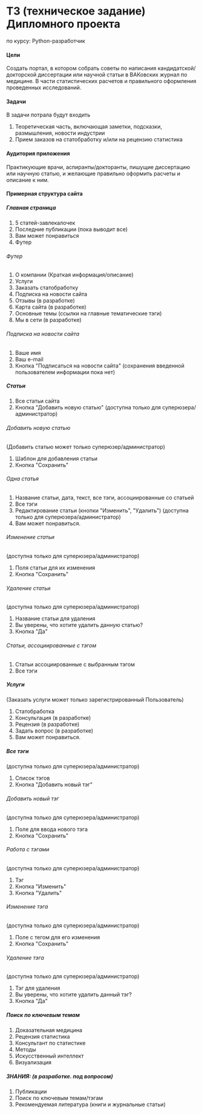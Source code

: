 # ТЗ (техническое задание) Дипломного проекта
по курсу: Python-разработчик

#### Цели
Создать портал, в котором собрать советы по написания кандидатской/докторской диссертации или научной статьи в 
ВАКовских журнал по медицине. В части статистических расчетов и правильного оформления
проведенных исследований.
 
#### Задачи
В задачи потрала будут входить 
1. Теоретическая часть, включающая заметки, подсказки, размышления, новости индустрии
2. Прием заказов на статобработку и/или на рецензию статистика
 
#### Аудитория приложения
Практикующие врачи, аспиранты/докторанты, пишущие диссертацию или научную статью, и
желающие правильно оформить расчеты и описание к ним.

#### Примерная структура сайта
##### Главная страница
1. 5 статей-завлекалочек
2. Последние публикации (пока выводит все)
3. Вам может понравиться
4. Футер

###### Футер
1. О компании (Краткая информация/описание)
2. Услуги
3. Заказать статобработку
4. Подписка на новости сайта
5. Отзывы (в разработке)
6. Карта сайта (в разработке)
7. Основные темы (ссылки на главные тематические тэги)
8. Мы в сети (в разработке)

###### Подписка на новости сайта
1. Ваше имя
2. Ваш e-mail
3. Кнопка "Подписаться на новости сайта"
(сохранения введенной пользователем информации пока нет)

##### Статьи
1. Все статьи сайта
2. Кнопка "Добавить новую статью" (доступна только для суперюзера/администратор)

###### Добавить новую статью
(Добавить статью может только суперюзер/администратор)
1. Шаблон для добавления статьи
2. Кнопка "Сохранить"

###### Одна статья
1. Название статьи, дата, текст, все тэги, ассоциированные со статьей
2. Все тэги
3. Редактирование статьи (кнопки "Изменить", "Удалить") (доступна только для суперюзера/администратор)
4. Вам может понравиться.

###### Изменение статьи
(доступна только для суперюзера/администратор)
1. Поля статьи для их изменения
2. Кнопка "Сохранить"

###### Удаление статьи
(доступна только для суперюзера/администратор)
1. Название статьи для удаления
2. Вы уверены, что хотите удалить данную статью?
2. Кнопка "Да"

###### Статьи, ассоциированные с тэгом
1. Статьи ассоциированные с выбранным тэгом
2. Все тэги

##### Услуги
(Заказать услуги может только зарегистрированный Пользователь)
1. Статобработка
2. Консультация (в разработке)
3. Рецензия (в разработке)
4. Задать вопрос (в разработке)
3. Вам может понравиться.

##### Все тэги
(доступна только для суперюзера/администратор)
1. Список тэгов
2. Кнопка "Добавить новый тэг"

###### Добавить новый тэг
(доступна только для суперюзера/администратор)
1. Поле для ввода нового тэга
2. Кнопка "Сохранить"

###### Работа с тэгами
(доступна только для суперюзера/администратор)
1. Тэг
2. Кнопка "Изменить"
3. Кнопка "Удалить"

###### Изменение тэга
(доступна только для суперюзера/администратор)
1. Поле с тегом для его изменения
2. Кнопка "Сохранить"

###### Удаление тэга
(доступна только для суперюзера/администратор)
1. Тэг для удаления
2. Вы уверены, что хотите удалить данный тэг?
2. Кнопка "Да"

##### Поиск по ключевым темам
1. Доказательная медицина
2. Рецензия статистика
3. Консультант по статистике
4. Методы
5. Искусственный интеллект
6. Визуализация

##### ЗНАНИЯ: (в разработке. под вопросом)
1. Публикации
2. Поиск по ключевым темам/тэгам
3. Рекомендуемая литература (книги и журнальные статьи)








